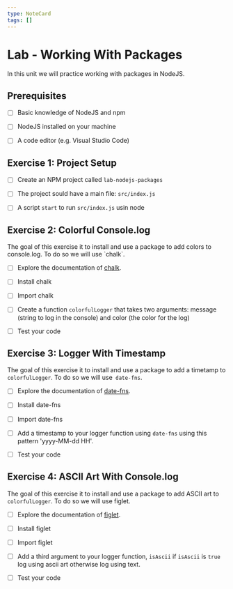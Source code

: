 ```yaml
---
type: NoteCard
tags: []
---
```


# Lab - Working With Packages

In this unit we will practice working with packages in NodeJS.

## Prerequisites

* [ ] Basic knowledge of NodeJS and npm
* [ ] NodeJS installed on your machine
* [ ] A code editor (e.g. Visual Studio Code)


## Exercise 1: Project Setup

* [ ] Create an NPM project called `lab-nodejs-packages`
* [ ] The project sould have a main file: `src/index.js`
* [ ] A script `start` to run `src/index.js` usin node


## Exercise 2: Colorful Console.log

The goal of this exercise it to install and use a package to add colors to console.log. To do so we will use \`chalk\`.

* [ ] Explore the documentation of [chalk](https://github.com/chalk/chalk).
* [ ] Install chalk
* [ ] Import chalk
* [ ] Create a function `colorfulLogger` that takes two arguments: message (string to log in the console) and color (the color for the log)
* [ ] Test your code


## Exercise 3: Logger With Timestamp

The goal of this exercise it to install and use a package to add a timetamp to `colorfulLogger`. To do so we will use` date-fns`.

* [ ] Explore the documentation of [date-fns](https://github.com/date-fns/date-fns).
* [ ] Install date-fns
* [ ] Import date-fns
* [ ] Add a timestamp to your logger function using `date-fns` using this pattern 'yyyy-MM-dd HH'.
* [ ] Test your code


## Exercise 4: ASCII Art With Console.log

The goal of this exercise it to install and use a package to add ASCII art to `colorfulLogger`. To do so we will use figlet.

* [ ] Explore the documentation of [figlet](https://github.com/patorjk/figlet.js).
* [ ] Install figlet
* [ ] Import figlet
* [ ] Add a third argument to your logger function, `isAscii` if `isAscii` is `true` log using ascii art otherwise log using text.
* [ ] Test your code


